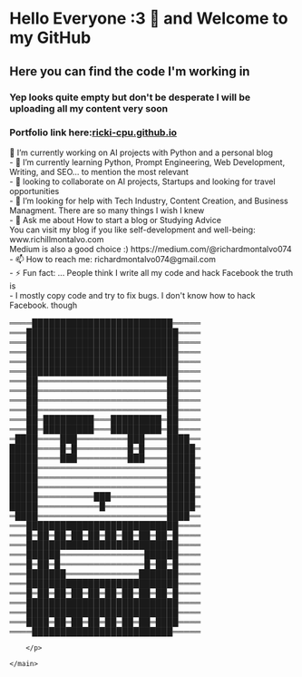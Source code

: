 <!DOCTYPE html>
<html lang="en">
    <body>
    <h1>Hello Everyone :3 👋 and Welcome to my GitHub</h1>
    <h2>Here you can find the code I'm working in </h2>
    <h3>Yep looks quite empty but don't be desperate I will be uploading all my content very soon</h3>
    <h3> Portfolio link here:<a href="https://ricki-cpu.github.io/">ricki-cpu.github.io</a></h3>
    <main>
        <p>
            🔭 I’m currently working on AI projects with Python and a personal blog<br>
            - 🌱 I’m currently learning Python, Prompt Engineering, Web Development, Writing, and SEO...  to mention the most relevant<br>
            - 👯 looking to collaborate on AI projects, Startups and looking for travel opportunities <br>
            - 🤔 I’m looking for help with Tech Industry, Content Creation, and Business Managment. There are so many things I wish I knew<br>
            - 💬 Ask me about How to start a blog or Studying Advice<br>
                You can visit my blog if you like self-development and well-being: www.richillmontalvo.com<br>
                Medium is also a good choice :) https://medium.com/@richardmontalvo074
            - 📫 How to reach me: richardmontalvo074@gmail.com<br>
            - ⚡ Fun fact: ...  People think I write all my code and hack Facebook the truth is <br>
            - I mostly copy code and try to fix bugs. I don't know how to hack Facebook. though 
        </p>
        <p>
            ════█████████████████████████═════<br>
            ═══███████████████████████████════<br>
            ═══███████████████████████████════<br>
            ═══███████████████████████████════<br>
            ═══███████████████████████████════<br>
            ═══███████████████████████████════<br>
            ═══██═══════════════════════██════<br>
            ═══██═══════════════════════██════<br>
            ═══██═══════════════════════██════<br>
            ═══██═══════════════════════██════<br>
            ═══██═█████████═══█████████═██════<br>
            ═══██═█████████═══█████████═██════<br>
            ═████════███═════════███════████══<br>
            █████════█═█═════════█═█════█████═<br>
            █████════███═════════███════█████═<br>
            █████═══════════════════════█████═<br>
            █████═══════════════════════█████═<br>
            █████═══════════════════════█████═<br>
            █████══════════███══════════█████═<br>
            █████═══════════█═══════════█████═<br>
            ═████═══════════════════════████══<br>
            ═══███████████████████████████════<br>
            ═══█═██═██═██═██═██═██═██═██═█════<br>
            ═══███████████████████████████════<br>
            ═══██████═══════════════██████════<br>
            ═══█═██═█═══════════════█═██═█════<br>
            ═══███████═════════════███████════<br>
            ═══███████████████████████████════<br>
            ═══█═██═██═██═██═██═██═██═██═█════<br>
            ═══███████████████████████████════<br>
            ═══███████████████████████████════<br>
            ═══████═██═██═██═██═██═██═████════<br>
            ════█████████████████████████═════<br>

        </p>

    </main>
    
</html>
